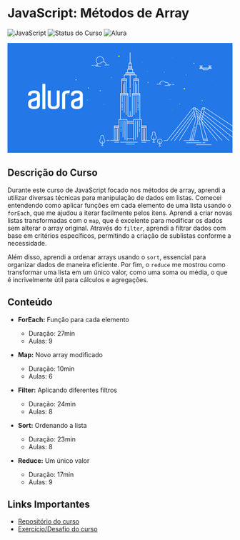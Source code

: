 # JavaScript: Métodos de Array

![JavaScript](https://img.shields.io/badge/JavaScript-Métodos_de_Array-yellow)
![Status do Curso](https://img.shields.io/badge/Status-Completo-brightgreen)
![Alura](https://img.shields.io/badge/Alura-Curso_Online-blue)

![alt text](image.png)

## Descrição do Curso

Durante este curso de JavaScript focado nos métodos de array, aprendi a utilizar diversas técnicas para manipulação de dados em listas. Comecei entendendo como aplicar funções em cada elemento de uma lista usando o `forEach`, que me ajudou a iterar facilmente pelos itens. Aprendi a criar novas listas transformadas com o `map`, que é excelente para modificar os dados sem alterar o array original. Através do `filter`, aprendi a filtrar dados com base em critérios específicos, permitindo a criação de sublistas conforme a necessidade.

Além disso, aprendi a ordenar arrays usando o `sort`, essencial para organizar dados de maneira eficiente. Por fim, o `reduce` me mostrou como transformar uma lista em um único valor, como uma soma ou média, o que é incrivelmente útil para cálculos e agregações.

## Conteúdo

- **ForEach:** Função para cada elemento
  - Duração: 27min
  - Aulas: 9

- **Map:** Novo array modificado
  - Duração: 10min
  - Aulas: 6

- **Filter:** Aplicando diferentes filtros
  - Duração: 24min
  - Aulas: 8

- **Sort:** Ordenando a lista
  - Duração: 23min
  - Aulas: 8

- **Reduce:** Um único valor
  - Duração: 17min
  - Aulas: 9

## Links Importantes

- [Repositório do curso](https://github.com/robertdouglasaimon/javascript-alura/tree/main/JS%20metodos%20de%20array)
- [Exercício/Desafio do curso](https://robertdouglasaimon.github.io/javascript-alura/JS%20metodos%20de%20array/desafio%20final/index.html)
